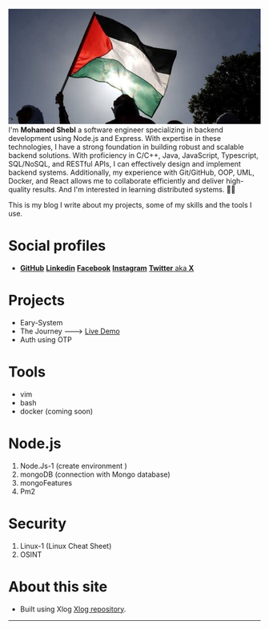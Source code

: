 ![](/public/ea1589d724c3729739b3c6e4b2bffd741d649e83cb2feca49d5e10a9eeebbc34.jpg)
I'm **Mohamed Shebl** a software engineer specializing in backend development using Node.js and Express. With expertise in these technologies, I have a strong foundation in building robust and scalable backend solutions. With proficiency in C/C++, Java, JavaScript, Typescript, SQL/NoSQL, and RESTful APIs, I can effectively design and implement backend systems. Additionally, my experience with Git/GitHub, OOP, UML, Docker, and React allows me to collaborate efficiently and deliver high-quality results. And I'm interested in learning distributed systems. :technologist:

This is my blog I write about my projects, some of my skills and the tools I use.


# Social profiles 
* [**GitHub**](https://www.github.com/Adosh74) [**Linkedin**](https://www.linkedin.com/in/shebl74) [**Facebook**](https://www.facebook.com/shebl74)  [**Instagram**](https://www.instagram.com/shebl0x01) [**Twitter** aka **X**](https://twitter.com/mohamedhamdii74)


# Projects
 * Eary-System
 * The Journey ---> [Live Demo](https://the-journey-q5g0.onrender.com/)
 * Auth using OTP

# Tools
  * vim
  * bash
  * docker (coming soon)

# Node.js
 1. Node.Js-1 (create environment )
 2. mongoDB (connection with Mongo database)
 3. mongoFeatures
 4. Pm2

# Security
 1. Linux-1 (Linux Cheat Sheet)
 2. OSINT

# About this site
* Built using Xlog [Xlog repository](https://github.com/emad-elsaid/xlog).
----
    



